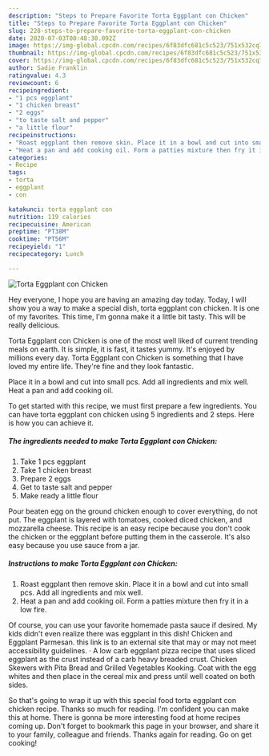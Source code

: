 ```yaml
---
description: "Steps to Prepare Favorite Torta Eggplant con Chicken"
title: "Steps to Prepare Favorite Torta Eggplant con Chicken"
slug: 228-steps-to-prepare-favorite-torta-eggplant-con-chicken
date: 2020-07-03T00:48:30.092Z
image: https://img-global.cpcdn.com/recipes/6f83dfc681c5c523/751x532cq70/torta-eggplant-con-chicken-recipe-main-photo.jpg
thumbnail: https://img-global.cpcdn.com/recipes/6f83dfc681c5c523/751x532cq70/torta-eggplant-con-chicken-recipe-main-photo.jpg
cover: https://img-global.cpcdn.com/recipes/6f83dfc681c5c523/751x532cq70/torta-eggplant-con-chicken-recipe-main-photo.jpg
author: Sadie Franklin
ratingvalue: 4.3
reviewcount: 6
recipeingredient:
- "1 pcs eggplant"
- "1 chicken breast"
- "2 eggs"
- "to taste salt and pepper"
- "a little flour"
recipeinstructions:
- "Roast eggplant then remove skin. Place it in a bowl and cut into small pcs. Add all ingredients and mix well."
- "Heat a pan and add cooking oil. Form a patties mixture then fry it in a low fire."
categories:
- Recipe
tags:
- torta
- eggplant
- con

katakunci: torta eggplant con 
nutrition: 119 calories
recipecuisine: American
preptime: "PT38M"
cooktime: "PT56M"
recipeyield: "1"
recipecategory: Lunch

---
```



![Torta Eggplant con Chicken](https://img-global.cpcdn.com/recipes/6f83dfc681c5c523/751x532cq70/torta-eggplant-con-chicken-recipe-main-photo.jpg)

Hey everyone, I hope you are having an amazing day today. Today, I will show you a way to make a special dish, torta eggplant con chicken. It is one of my favorites. This time, I'm gonna make it a little bit tasty. This will be really delicious.

Torta Eggplant con Chicken is one of the most well liked of current trending meals on earth. It is simple, it is fast, it tastes yummy. It's enjoyed by millions every day. Torta Eggplant con Chicken is something that I have loved my entire life. They're fine and they look fantastic.

Place it in a bowl and cut into small pcs. Add all ingredients and mix well. Heat a pan and add cooking oil.


To get started with this recipe, we must first prepare a few ingredients. You can have torta eggplant con chicken using 5 ingredients and 2 steps. Here is how you can achieve it.

<!--inarticleads1-->

##### The ingredients needed to make Torta Eggplant con Chicken:

1. Take 1 pcs eggplant
1. Take 1 chicken breast
1. Prepare 2 eggs
1. Get to taste salt and pepper
1. Make ready a little flour


Pour beaten egg on the ground chicken enough to cover everything, do not put. The eggplant is layered with tomatoes, cooked diced chicken, and mozzarella cheese. This recipe is an easy recipe because you don&#39;t cook the chicken or the eggplant before putting them in the casserole. It&#39;s also easy because you use sauce from a jar. 

<!--inarticleads2-->

##### Instructions to make Torta Eggplant con Chicken:

1. Roast eggplant then remove skin. Place it in a bowl and cut into small pcs. Add all ingredients and mix well.
1. Heat a pan and add cooking oil. Form a patties mixture then fry it in a low fire.


Of course, you can use your favorite homemade pasta sauce if desired. My kids didn&#39;t even realize there was eggplant in this dish! Chicken and Eggplant Parmesan. this link is to an external site that may or may not meet accessibility guidelines. · A low carb eggplant pizza recipe that uses sliced eggplant as the crust instead of a carb heavy breaded crust. Chicken Skewers with Pita Bread and Grilled Vegetables Kooking. Coat with the egg whites and then place in the cereal mix and press until well coated on both sides. 

So that's going to wrap it up with this special food torta eggplant con chicken recipe. Thanks so much for reading. I'm confident you can make this at home. There is gonna be more interesting food at home recipes coming up. Don't forget to bookmark this page in your browser, and share it to your family, colleague and friends. Thanks again for reading. Go on get cooking!
